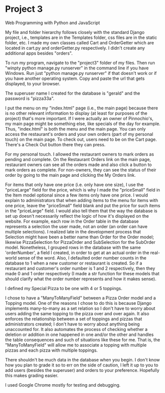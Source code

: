 # Project 3

Web Programming with Python and JavaScript

My file and folder hierarchy follows closely with the standard Django project, i.e.,
templates are in the Templates folder, css files are in the static folder, etc. I
made my own classes called Cart and OrderGetter which are located in cart.py and
orderGetter.py respectively. I didn't create any additional apps besides "orders".

To run my program, navigate to the "project3" folder of my files. Then run
"winpty python manage.py runserver" in the command line if you have Windows. Run
just "python manage.py runserver" if that doesn't work or if you have another
operating system. Copy and paste the url that gets displayed, to your browser.

The superuser name I created for the database is "gerald" and the password is
"pizza33a".

I put the menu on my "index.html" page (i.e., the main page) because there is no
other relevant information to display (at least for purposes of the project) that's
more important. If I were actually an owner of Pinnochio's, my main page might
be something else, like specials of the day for example. Thus, "index.html" is
both the menu and the main page. You can only access the restaurant's orders and
your own orders (part of my personal touch) on the main page. To check out, users
need to be on the Cart page. There's a Check Out button there they can press.

For my personal touch. I allowed the restaurant owners to mark orders as pending
and complete. On the Restaurant Orders link on the main page, restaurant owners
can see all the orders made and also click a button to mark orders as complete.
For non-owners, they can see the status of their order by going to the main page
and clicking the My Orders link.

For items that only have one price (i.e. only have one size), I use the "priceLarge"
field for the price, which is why I made the "priceSmall" field in the Item model
optional since a few items only have one price. I would explain to administrators
that when adding items to the menu for items with one price, leave the "priceSmall"
field blank and put the price for such items in the "priceLarge" field. I would also
tell them that the way the database is set up doesn't necessarily reflect the logic
of how it's displayed on the website. For example, each row in the Order table in
the database represents a selection the user made, not an order (an order can have
multiple selections). I realized late in the development process that Selection might
have been a better name than Order for the Order model; likewise PizzaSelection for
PizzaOrder and SubSelection for the SubOrder model. Nonetheless, I grouped rows in
the database with the same 'orderNumber', a field I created, in order to get at an
actual order in the real-world sense of the word. Also, I defaulted order number
counts in the database to 1 when a new customer or restaurant is created. So if a
restaurant and customer's order number is 1 and 2 respectively, then they made 0 and
1 order respectively (I made a str function for these models that should clarify what
the order number represents and how it makes sense).

I defined my Special Pizza to be one with 4 or 5 toppings.

I chose to have a "ManyToManyField" between a Pizza Order model and a Topping
model. One of the reasons I chose to do this is because Django implements
many-to-many as a set relation so I don't have to worry about users adding the
same topping to the pizza over and over again. It also enforces the relationship
between a set of toppings and pizzas that administrators created; I don't have to
worry about anything being unaccounted for. It also automates the process of
checking whether a deletion or addition in one happened in one and/or the other
and handles the table consequences and such of situations like these for me. That
is, the "ManyToManyField" will allow me to associate a topping with multiple
pizzas and each pizza with multiple toppings.

There shouldn't be much data in the database when you begin. I don't know how you
plan to grade it so to err on the side of caution, I left it up to you to add users
(besides the superuser) and orders to your preference. Hopefully this makes grading
easier.

I used Google Chrome mostly for testing and debugging.
